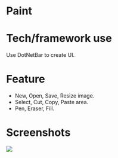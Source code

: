 # Paint

# Tech/framework use
Use DotNetBar to create UI.

# Feature
- New, Open, Save, Resize image.
- Select, Cut, Copy, Paste area.
- Pen, Eraser, Fill.

# Screenshots

<img src="https://storage.googleapis.com/randomlife2/2018/12/09/Screenshot-1.png">

